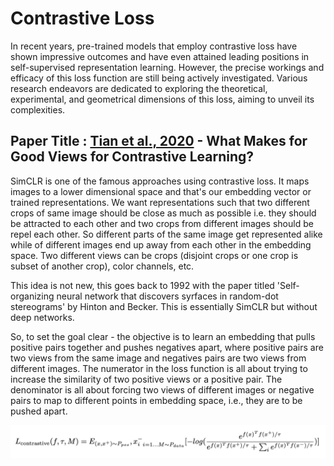 # Contrastive Loss
In recent years, pre-trained models that employ contrastive loss have shown impressive outcomes and have even attained leading positions in self-supervised representation learning. However, the precise workings and efficacy of this loss function are still being actively investigated. Various research endeavors are dedicated to exploring the theoretical, experimental, and geometrical dimensions of this loss, aiming to unveil its complexities.
</br>
## Paper Title : [Tian et al., 2020](https://arxiv.org/abs/2005.10243) - What Makes for Good Views for Contrastive Learning?
SimCLR is one of the famous approaches using contrastive loss. It maps images to a lower dimensional space and that's our embedding vector or trained representations. We want representations such that two different crops of same image should be close as much as possible i.e. they should be attracted to each other and two crops from different images should be repel each other. So different parts of the same image get represented alike while of different images end up away from each other in the embedding space. Two different views can be crops (disjoint crops or one crop is subset of another crop), color channels, etc.</br>

This idea is not new, this goes back to 1992 with the paper titled 'Self-organizing neural network that discovers syrfaces in random-dot stereograms' by Hinton and Becker. This is essentially SimCLR but without deep networks.</br>

So, to set the goal clear - the objective is to learn an embedding that pulls positive pairs together and pushes negatives apart, where positive pairs are two views from the same image and negatives pairs are two views from different images. The numerator in the loss function is all about trying to increase the similarity of two positive views or a positive pair. The denominator is all about forcing two views of different images or negative pairs to map to different points in embedding space, i.e., they are to be pushed apart.</br>

<img align="left" src="https://github.com/Varchita-Beena/SSLHavenCorner/blob/SSLIncoming/Images/UCL_W1_EQ1.png" alt="InfoNCE Loss">



